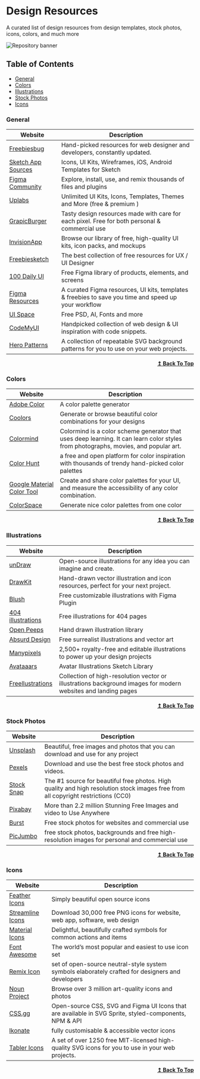 # Design Resources

A curated list of design resources from design templates, stock photos, icons, colors, and much more

![Repository banner](thumbnail.png)

## Table of Contents

- [General](#general)
- [Colors](#colors)
- [Illustrations](#illustrations)
- [Stock Photos](#stock-photos)
- [Icons](#icons)

### General

| Website | Description |
| --- | --- |
| [Freebiesbug](https://freebiesbug.com/) | Hand-picked resources for web designer and developers, constantly updated. |
| [Sketch App Sources](https://www.sketchappsources.com/) | Icons, UI Kits, Wireframes, iOS, Android Templates for Sketch |
| [Figma Community](https://www.figma.com/community) | Explore, install, use, and remix thousands of files and plugins |
| [Uplabs](https://www.uplabs.com/) | Unlimited UI Kits, Icons, Templates, Themes and More (free & premium ) |
| [GrapicBurger](https://graphicburger.com/) | Tasty design resources made with care for each pixel. Free for both personal & commercial use |
| [InvisionApp](https://www.invisionapp.com/inside-design/design-resources/) | Browse our library of free, high-quality UI kits, icon packs, and mockups |
| [Freebiesketch](https://freebiesketch.com/) | The best collection of free resources for UX / UI Designer |
| [100 Daily UI](https://100dailyui.webflow.io/) | Free Figma library of products, elements, and screens |
| [Figma Resources](https://www.figmabox.com/) | A curated Figma resources, UI kits, templates & freebies to save you time and speed up your workflow |
| [UI Space](https://uispace.net/) | Free PSD, AI, Fonts and more |
| [CodeMyUI](https://codemyui.com) | Handpicked collection of web design & UI inspiration with code snippets. |
| [Hero Patterns](https://www.heropatterns.com/) | A collection of repeatable SVG background patterns for you to use on your web projects. |

<div align="right">
    <b><a href="#table-of-contents">↥ Back To Top</a></b>
</div>

### Colors

| Website | Description |
| --- | --- |
| [Adobe Color](https://color.adobe.com/) | A color palette generator |
| [Coolors](https://coolors.co/) | Generate or browse beautiful color combinations for your designs |
| [Colormind](http://colormind.io/) | Colormind is a color scheme generator that uses deep learning. It can learn color styles from photographs, movies, and popular art. |
| [Color Hunt](https://colorhunt.co/) | a free and open platform for color inspiration with thousands of trendy hand-picked color palettes |
| [Google Material Color Tool](https://material.io/resources/color/) | Create and share color palettes for your UI, and measure the accessibility of any color combination. |
| [ColorSpace](https://mycolor.space/) | Generate nice color palettes from one color |

<div align="right">
    <b><a href="#table-of-contents">↥ Back To Top</a></b>
</div>

### Illustrations

| Website | Description |
| --- | --- |
| [unDraw](https://undraw.co/illustrations) | Open-source illustrations for any idea you can imagine and create. |
| [DrawKit](https://www.drawkit.io/) | Hand-drawn vector illustration and icon resources, perfect for your next project. |
| [Blush](https://blush.design/) | Free customizable illustrations with Figma Plugin |
| [404 illustrations](https://error404.fun/) | Free illustrations for 404 pages |
| [Open Peeps](https://www.openpeeps.com/) | Hand drawn illustration library |
| [Absurd Design](https://absurd.design/) | Free surrealist illustrations and vector art |
| [Manypixels](https://www.manypixels.co/gallery) | 2,500+ royalty-free and editable illustrations to power up your design projects |
| [Avataaars](https://avataaars.com) | Avatar Illustrations Sketch Library |
| [Freellustrations](https://freellustrations.com/) | Collection of high-resolution vector or illustrations background images for modern websites and landing pages |

<div align="right">
    <b><a href="#table-of-contents">↥ Back To Top</a></b>
</div>

### Stock Photos

| Website | Description |
| --- | --- |
| [Unsplash](https://unsplash.com/) | Beautiful, free images and photos that you can download and use for any project |
| [Pexels](https://www.pexels.com/) | Download and use the best free stock photos and videos. |
| [Stock Snap](https://stocksnap.io/) | The #1 source for beautiful free photos. High quality and high resolution stock images free from all copyright restrictions (CC0) |
| [Pixabay](https://pixabay.com/) | More than 2.2 million Stunning Free Images and video to Use Anywhere |
| [Burst](https://burst.shopify.com/) | Free stock photos for websites and commercial use |
| [PicJumbo](https://picjumbo.com/) | free stock photos, backgrounds and free high-resolution images for personal and commercial use |

<div align="right">
    <b><a href="#table-of-contents">↥ Back To Top</a></b>
</div>

### Icons

| Website | Description |
| --- | --- |
| [Feather Icons](https://feathericons.com/) | Simply beautiful open source icons |
| [Streamline Icons](https://streamlineicons.com/) | Download 30,000 free PNG icons for website, web app, software, web design |
| [Material Icons](https://fonts.google.com/icons) | Delightful, beautifully crafted symbols for common actions and items |
| [Font Awesome](https://fontawesome.com) | The world’s most popular and easiest to use icon set |
| [Remix Icon](https://remixicon.com/) | set of open-source neutral-style system symbols elaborately crafted for designers and developers |
| [Noun Project](https://thenounproject.com) | Browse over 3 million art-quality icons and photos |
| [CSS.gg](https://css.gg/) | Open-source CSS, SVG and Figma UI Icons that are available in SVG Sprite, styled-components, NPM & API |
| [Ikonate](https://ikonate.com/) | fully customisable & accessible vector icons |
| [Tabler Icons](https://tabler-icons.io) | A set of over 1250 free MIT-licensed high-quality SVG icons for you to use in your web projects. |

<div align="right">
    <b><a href="#table-of-contents">↥ Back To Top</a></b>
</div>
